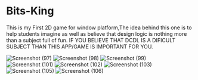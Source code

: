 # Bits-King
This is my First 2D game for window platform,The idea behind this one is to help students imagine as well as believe that design logic is nothing more than a subject full of fun.
IF YOU BELIEVE THAT DCDL IS A DIFICULT SUBJECT THAN THIS APP/GAME IS IMPORTANT FOR YOU.

![Screenshot (97)](https://user-images.githubusercontent.com/72250606/103397395-3d286a80-4b5e-11eb-87c7-6df6b93f47c7.png)
![Screenshot (98)](https://user-images.githubusercontent.com/72250606/103397420-592c0c00-4b5e-11eb-9c9c-81af496025f6.png)
![Screenshot (99)](https://user-images.githubusercontent.com/72250606/103397445-77920780-4b5e-11eb-9641-8778c1355cf3.png)
![Screenshot (101)](https://user-images.githubusercontent.com/72250606/103397453-7c56bb80-4b5e-11eb-9617-4006d4937fd9.png)
![Screenshot (102)](https://user-images.githubusercontent.com/72250606/103397454-7d87e880-4b5e-11eb-85ed-bae0460f647c.png)
![Screenshot (103)](https://user-images.githubusercontent.com/72250606/103397456-7eb91580-4b5e-11eb-800e-52b015344cfe.png)
![Screenshot (105)](https://user-images.githubusercontent.com/72250606/103397459-811b6f80-4b5e-11eb-9244-96452a182e86.png)
![Screenshot (106)](https://user-images.githubusercontent.com/72250606/103397460-824c9c80-4b5e-11eb-9a20-3993055e8108.png)
